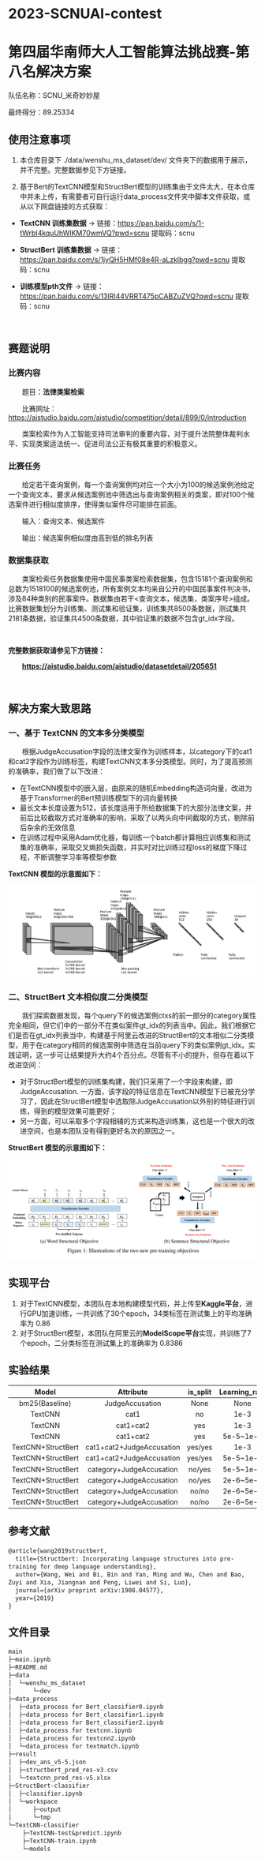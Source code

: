 # 2023-SCNUAI-contest
第四届华南师大人工智能算法挑战赛-第八名解决方案
=====

队伍名称：SCNU_米奇妙妙屋

最终得分：89.25334

## 使用注意事项
1. 本仓库目录下 ./data/wenshu_ms_dataset/dev/ 文件夹下的数据用于展示，并不完整。完整数据参见下方链接。

2. 基于Bert的TextCNN模型和StructBert模型的训练集由于文件太大，在本仓库中并未上传，有需要者可自行运行data_process文件夹中脚本文件获取，或从以下网盘链接的方式获取：

- **TextCNN 训练集数据** -> 链接：https://pan.baidu.com/s/1-tWrbI4kquUhWIKM70wmVQ?pwd=scnu 提取码：scnu 

- **StructBert 训练集数据** -> 链接：https://pan.baidu.com/s/1jyQH5HMf08e4R-aLzklbgg?pwd=scnu 提取码：scnu 

- **训练模型pth文件** -> 链接：https://pan.baidu.com/s/13lRI44VRRT475pCABZuZVQ?pwd=scnu 提取码：scnu 

<br>

## 赛题说明
### 比赛内容

&emsp;&emsp;题目：**法律类案检索**

&emsp;&emsp;比赛网址：https://aistudio.baidu.com/aistudio/competition/detail/899/0/introduction 

&emsp;&emsp;类案检索作为人工智能支持司法审判的重要内容，对于提升法院整体裁判水平、实现类案适法统一、促进司法公正有极其重要的积极意义。


### 比赛任务

&emsp;&emsp;给定若干查询案例，每一个查询案例均对应一个大小为100的候选案例池给定一个查询文本，要求从候选案例池中筛选出与查询案例相关的类案，即对100个候选案件进行相似度排序，使得类似案件尽可能排在前面。

&emsp;&emsp;输入：查询文本、候选案件

&emsp;&emsp;输出：候选案例相似度由高到低的排名列表

### 数据集获取
&emsp;&emsp;类案检索任务数据集使用中国民事类案检索数据集，包含15181个查询案例和总数为1518100的候选案例池，所有案例文本均来自公开的中国民事案件判决书，涉及84种类别的民事案件。数据集由若干<查询文本，候选集，类案序号>组成。比赛数据集划分为训练集、测试集和验证集，训练集共8500条数据，测试集共2181条数据，验证集共4500条数据，其中验证集的数据不包含gt_idx字段。

<br>

**完整数据获取请参见下方链接：**

&emsp;&emsp;**https://aistudio.baidu.com/aistudio/datasetdetail/205651**

<br>

## 解决方案大致思路

### 一、基于 TextCNN 的文本多分类模型

&emsp;&emsp;根据JudgeAccusation字段的法律文案作为训练样本，以category下的cat1和cat2字段作为训练标签，构建TextCNN文本多分类模型。同时，为了提高预测的准确率，我们做了以下改进：

* 在TextCNN模型中的嵌入层，由原来的随机Embedding构造词向量，改进为基于Transformer的Bert预训练模型下的词向量转换
* 最长文本长度设置为512，该长度适用于所给数据集下的大部分法律文案，并前后比较截取方式对准确率的影响，采取了以两头向中间截取的方式，剔除前后杂余的无效信息
* 在训练过程中采用Adam优化器，每训练一个batch都计算相应训练集和测试集的准确率，采取交叉熵损失函数，并实时对比训练过程loss的梯度下降过程，不断调整学习率等模型参数

**TextCNN 模型的示意图如下：**

![TextCNN](./TextCNN-classifier/TextCNN-v2.png)

### 二、StructBert 文本相似度二分类模型

&emsp;&emsp;我们探索数据发现，每个query下的候选案例ctxs的前一部分的category属性完全相同，但它们中的一部分不在类似案件gt_idx的列表当中。因此，我们根据它们是否在gt_idx列表当中，构建基于阿里云改进的StructBert的文本相似二分类模型，用于在category相同的候选案例中筛选在当前query下的类似案例gt_idx。实践证明，这一步可让结果提升大约4个百分点。尽管有不小的提升，但存在着以下改进空间：

* 对于StructBert模型的训练集构建，我们只采用了一个字段来构建，即JudgeAccusation. 一方面，该字段的特征信息在TextCNN模型下已被充分学习了，因此在StructBert模型中选取除JudgeAccusation以外别的特征进行训练，得到的模型效果可能更好；
* 另一方面，可以采取多个字段相辅的方式来构造训练集，这也是一个很大的改进空间，也是本团队没有得到更好名次的原因之一。

**StructBert 模型的示意图如下：**

![StructBert](./StructBert-classifier/StructBert-Model.png)

## 实现平台
1. 对于TextCNN模型，本团队在本地构建模型代码，并上传至**Kaggle平台**，进行GPU加速训练，一共训练了30个epoch，34类标签在测试集上的平均准确率为 0.86
2. 对于StructBert模型，本团队在阿里云的**ModelScope平台**实现，共训练了7个epoch，二分类标签在测试集上的准确率为 0.8386

## 实验结果
|Model|Attribute|is_split|Learning_rate|Epoch|Filter_nums|Batch_size|Optimizer|Train:Test:Dev|Accurancy(Test/NDCG@30)|Note|
|:---:|:-------:|:------:|:-----------:|:---:|:---------:|:--------:|:-------:|:------------:|:---------------------:|:---:|
|bm25(Baseline)|JudgeAccusation|None|None|None|None|None|None|None|None/59.93|None|
|TextCNN|cat1|no|1e-3|6|256|50|Adam|6:2:2|0.91/58.70538|10cls|
|TextCNN|cat1+cat2|yes|1e-3|6/10|256|50|Adam|6:2:2|(0.91/0.86)/82.58402|10cls+6cls|
|TextCNN|cat1+cat2|yes|5e-5~1e-3|3/10|512|16|Adam|6:2:2|(0.92/0.90)/83.87502|10cls+6cls(subdivision:g2&g6)|
|TextCNN+StructBert|cat1+cat2+JudgeAccusation|yes/yes|1e-3|3/20/10|256|50|Adam|6:2:2|(0.91/0.86/0.8205)/85.09863|10cls+6cls+2cls|
|TextCNN+StructBert|cat1+cat2+JudgeAccusation|yes/yes|5e-5~1e-3|3/20/10|512|16|Adam|6:2:2|(0.91/0.90/0.8205)/86.62188|10cls+6cls(subdivision:g2&g6)+2cls|
|TextCNN+StructBert|category+JudgeAccusation|no/yes|5e-5~1e-3|6/10|256|50|Adam|6:2:2|(0.8537/0.8205)/87.91883|34cls+2cls|
|TextCNN+StructBert|category+JudgeAccusation|no/yes|2e-6~5e-5|6/10|512|16|Adam|6:2:2|(0.8612/0.8205)/88.58282|34cls+2cls|
|TextCNN+StructBert|category+JudgeAccusation|no/no|2e-6~5e-5|12/7|512|16|Adam|6:2:2|(0.8674/0.8386)/89.07108|34cls+2cls|
|TextCNN+StructBert|category+JudgeAccusation|no/no|2e-6~5e-5|30/7|512|16|Adam|6:2:2|(0.8693/0.8386)/89.25334|34cls+2cls|



## 参考文献
```
@article{wang2019structbert,
  title={Structbert: Incorporating language structures into pre-training for deep language understanding},
  author={Wang, Wei and Bi, Bin and Yan, Ming and Wu, Chen and Bao, Zuyi and Xia, Jiangnan and Peng, Liwei and Si, Luo},
  journal={arXiv preprint arXiv:1908.04577},
  year={2019}
}
```

## 文件目录

```
main
├─main.ipynb
├─README.md
├─data
│  └─wenshu_ms_dataset
│      └─dev
├─data_process
│  ├─data_process for Bert_classifier0.ipynb
│  ├─data_process for Bert_classifier1.ipynb
│  ├─data_process for Bert_classifier2.ipynb
│  ├─data_process for textcnn.ipynb
│  ├─data_process for textcnn2.ipynb
│  └─data_process for textmatch.ipynb
├─result
│  ├─dev_ans_v5-5.json
│  ├─structbert_pred_res-v3.csv
│  └─textcnn_pred_res-v5.xlsx
├─StructBert-classifier
│  ├─classifier.ipynb
│  └─workspace
│      ├─output
│      └─tmp
└─TextCNN-classifier
    ├─TextCNN-test&predict.ipynb
    ├─TextCNN-train.ipynb
    └─models
```


